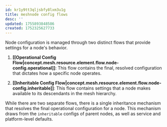 ```yaml
---
id: kr1y9tt3qljsbfy8lxm3u1g
title: meshnode config flows
desc: ''
updated: 1755893848586
created: 1752325627733
---
```


Node configuration is managed through two distinct flows that provide settings for a node's behavior.

1.  **[[Operational Config Flow|concept.mesh.resource.element.flow.node-config.operational]]**: This flow contains the final, resolved configuration that dictates how a specific node operates.

2.  **[[Inheritable Config Flow|concept.mesh.resource.element.flow.node-config.inheritable]]**: This flow contains settings that a node makes available to its descendants in the mesh hierarchy.

While there are two separate flows, there is a single inheritance mechanism that resolves the final operational configuration for a node. This mechanism draws from the `inheritable` configs of parent nodes, as well as service and platform-level defaults.
